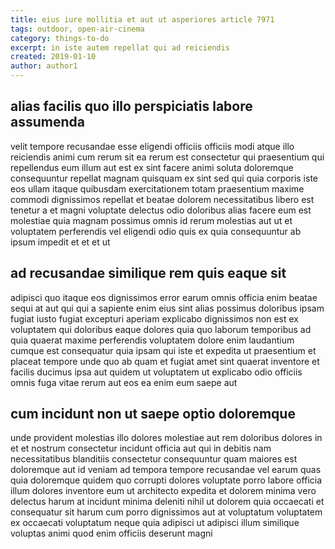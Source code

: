 ```yaml
---
title: eius iure mollitia et aut ut asperiores article 7971
tags: outdoor, open-air-cinema
category: things-to-do
excerpt: in iste autem repellat qui ad reiciendis
created: 2019-01-10
author: author1
---
```


## alias facilis quo illo perspiciatis labore assumenda

velit tempore recusandae esse eligendi officiis officiis modi atque illo reiciendis animi cum rerum sit ea rerum est consectetur qui praesentium qui repellendus eum illum aut est ex sint facere animi soluta doloremque consequuntur repellat magnam quisquam ex sint sed qui quia corporis iste eos ullam itaque quibusdam exercitationem totam praesentium maxime commodi dignissimos repellat et beatae dolorem necessitatibus libero est tenetur a et magni voluptate delectus odio doloribus alias facere eum est molestiae quia magnam possimus omnis id rerum molestias aut ut et voluptatem perferendis vel eligendi odio quis ex quia consequuntur ab ipsum impedit et et et ut

## ad recusandae similique rem quis eaque sit

adipisci quo itaque eos dignissimos error earum omnis officia enim beatae sequi at aut qui qui a sapiente enim eius sint alias possimus doloribus ipsam fugiat iusto fugiat excepturi aperiam explicabo dignissimos non est ex voluptatem qui doloribus eaque dolores quia quo laborum temporibus ad quia quaerat maxime perferendis voluptatem dolore enim laudantium cumque est consequatur quia ipsam qui iste et expedita ut praesentium et placeat tempore unde quo ab quam et fugiat amet sint quaerat inventore et facilis ducimus ipsa aut quidem ut voluptatem ut explicabo odio officiis omnis fuga vitae rerum aut eos ea enim eum saepe aut

## cum incidunt non ut saepe optio doloremque

unde provident molestias illo dolores molestiae aut rem doloribus dolores in et et nostrum consectetur incidunt officia aut qui in debitis nam necessitatibus blanditiis consectetur consequuntur quam maiores est doloremque aut id veniam ad tempora tempore recusandae vel earum quas quia doloremque quidem quo corrupti dolores voluptate porro labore officia illum dolores inventore eum ut architecto expedita et dolorem minima vero delectus harum at incidunt minima deleniti nihil ut dolorem quia occaecati et consequatur sit harum cum porro dignissimos aut at voluptatum voluptatem ex occaecati voluptatum neque quia adipisci ut adipisci illum similique voluptas animi quod enim officiis deserunt magni
